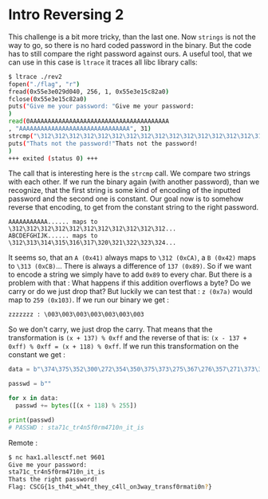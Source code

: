 # Intro Reversing 2

This challenge is a bit more tricky, than the last one. Now `strings` is not the way to go, so there is no hard coded password in the binary. But the code has to still compare the right password against ours. A useful tool, that we can use in this case is `ltrace` it traces all libc library calls:
```bash
$ ltrace ./rev2
fopen("./flag", "r")                                                                                                                     = 0x55e3e15c82a0
fread(0x55e3e029d040, 256, 1, 0x55e3e15c82a0)                                                                                            = 0
fclose(0x55e3e15c82a0)                                                                                                                   = 0
puts("Give me your password: "Give me your password:
)                                                                                                          = 24
read(0AAAAAAAAAAAAAAAAAAAAAAAAAAAAAAAAAAAAAAA
, "AAAAAAAAAAAAAAAAAAAAAAAAAAAAAAA", 31)                                                                                           = 31
strcmp("\312\312\312\312\312\312\312\312\312\312\312\312\312\312\312\312\312\312\312\312\312\312\312\312\312\312\312\312\312\312", "\374\375\352\300\272\354\350\375\373\275\367\276\357\271\373\366\275\300\272\271\367\350\362\375\350\362\374") = -50
puts("Thats not the password!"Thats not the password!
)                                                                                                          = 24
+++ exited (status 0) +++
```
The call that is interesting here is the `strcmp` call. We compare two strings with each other. If we run the binary again (with another password), than we recognize, that the first string is some kind of encoding of the inputted password and the second one is constant. Our goal now is to somehow reverse that encoding, to get from the constant string to the right password.
```
AAAAAAAAAAA...... maps to  \312\312\312\312\312\312\312\312\312\312\312...
ABCDEFGHIJK...... maps to  \312\313\314\315\316\317\320\321\322\323\324...
```
It seems so, that an `A (0x41)` always maps to `\312 (0xCA)`, a `B (0x42)` maps to `\313 (0xCB)`...
There is always a difference of `137 (0x89)`.
So if we want to encode a string we simply have to add `0x89` to every char. But there is a problem with that : What happens if this addition overflows a byte? Do we carry or do we just drop that?  But luckily we can test that : `z (0x7a)` would map to `259 (0x103)`. If we run our binary we get :
```
zzzzzzz : \003\003\003\003\003\003\003
```
So we don't carry, we just drop the carry. That means that the transformation is `(x + 137) % 0xff` and the reverse of that is: `(x - 137 + 0xff) % 0xff = (x + 118) % 0xff`. If we run this transformation on the constant we get :
```python
data = b"\374\375\352\300\272\354\350\375\373\275\367\276\357\271\373\366\275\300\272\271\367\350\362\375\350\362\374"

passwd = b""

for x in data:
  passwd += bytes([(x + 118) % 255])

print(passwd)
# PASSWD : sta71c_tr4n5f0rm4710n_it_is
```
Remote :
```bash
$ nc hax1.allesctf.net 9601
Give me your password:
sta71c_tr4n5f0rm4710n_it_is
Thats the right password!
Flag: CSCG{1s_th4t_wh4t_they_c4ll_on3way_transf0rmati0n?}
```
